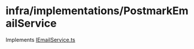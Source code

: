 # infra/implementations/PostmarkEmailService
Implements [IEmailService.ts](../../abstractions/IEmailService.ts)

